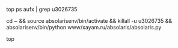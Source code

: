 

top
ps aufx | grep u3026735 

cd ~ && source absolarisenv/bin/activate && killall -u u3026735  && absolarisenv/bin/python www/xayam.ru/absolaris/absolaris.py 

top

